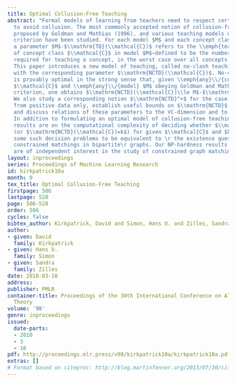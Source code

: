 ```yaml
---
title: Optimal Collusion-Free Teaching
abstract: "Formal models of learning from teachers need to respect certain criteria
  to avoid collusion. The most commonly accepted notion of collusion-freeness was
  proposed by Goldman and Mathias (1996), and various teaching models obeying their
  criterion have been studied. For each model $M$ and each concept class $\\mathcal{C}$,
  a parameter $M$-$\\mathrm{TD}(\\mathcal{C})$ refers to the \\emph{teaching dimension}
  of concept class $\\mathcal{C}$ in model $M$—defined to be the number of examples
  required for teaching a concept, in the worst case over all concepts in $\\mathcal{C}$.\r
  This paper introduces a new model of teaching, called no-clash teaching, together
  with the corresponding parameter $\\mathrm{NCTD}(\\mathcal{C})$. No-clash teaching
  is provably optimal in the strong sense that, given \\emph{any}\\/{concept} class
  $\\mathcal{C}$ and \\emph{any}\\/{model} $M$ obeying Goldman and Mathias’s collusion-freeness
  criterion, one obtains $\\mathrm{NCTD}(\\mathcal{C})\\le M$-$\\mathrm{TD}(\\mathcal{C})$.
  We also study a corresponding notion $\\mathrm{NCTD}^+$ for the case of learning
  from positive data only, establish useful bounds on $\\mathrm{NCTD}$ and $\\mathrm{NCTD}^+$,
  and discuss relations of these parameters to the VC-dimension and to sample compression.\r
  In addition to formulating an optimal model of collusion-free teaching, \r our main
  results are on the computational complexity of deciding whether $\\mathrm{NCTD}^+(\\mathcal{C})=k$
  (or $\\mathrm{NCTD}(\\mathcal{C})=k$) for given $\\mathcal{C}$ and $k$. We show
  some such decision problems to be equivalent to \r the existence question for certain
  constrained matchings in bipartite\r graphs. Our NP-hardness results for the latter
  are of independent interest in the study of constrained graph matchings."
layout: inproceedings
series: Proceedings of Machine Learning Research
id: kirkpatrick10a
month: 0
tex_title: Optimal Collusion-Free Teaching
firstpage: 506
lastpage: 528
page: 506-528
order: 506
cycles: false
bibtex_author: Kirkpatrick, David and Simon, Hans U. and Zilles, Sandra
author:
- given: David
  family: Kirkpatrick
- given: Hans U.
  family: Simon
- given: Sandra
  family: Zilles
date: 2010-03-10
address: 
publisher: PMLR
container-title: Proceedings of the 30th International Conference on Algorithmic Learning
  Theory
volume: '98'
genre: inproceedings
issued:
  date-parts:
  - 2010
  - 3
  - 10
pdf: http://proceedings.mlr.press/v98/kirkpatrick10a/kirkpatrick10a.pdf
extras: []
# Format based on citeproc: http://blog.martinfenner.org/2013/07/30/citeproc-yaml-for-bibliographies/
---
```

